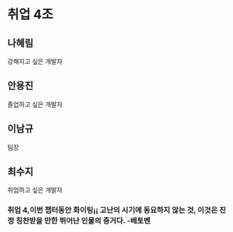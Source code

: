 # 취업 4조

## 나혜림
강해지고 싶은 개발자
## 안용진
졸업하고 싶은 개발자
## 이남규
팀장
## 최수지
취업하고 싶은 개발자

### 취업 4,이번 챕터동안 화이팅¡¡ 고난의 시기에 동요하지 않는 것, 이것은 진정 칭찬받을 만한 뛰어난 인물의 증거다. -베토벤